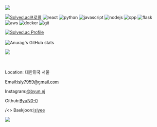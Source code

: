 <img src="https://capsule-render.vercel.app/api?type=waving&color=BDBDC8&height=150&section=header" />

[![Solved.ac프로필](http://mazassumnida.wtf/api/mini/generate_badge?boj=islyee)](https://solved.ac/islyee)
<img src="https://img.shields.io/badge/React-61DAFB?style=flat&logo=React&logoColor=white" alt="react" />
<img src="https://img.shields.io/badge/Python-3776AB?style=flat&logo=Python&logoColor=white" alt="python" />
<img src="https://img.shields.io/badge/JavaScript-F7DF1E?style=flat&logo=javascript&logoColor=white" alt="javascript"/>
<img src="https://img.shields.io/badge/NodeJS-339933?style=flat&logo=nodedotjs&logoColor=white" alt="nodejs" />
<img src="https://img.shields.io/badge/cpp-00599C?style=flat&logo=cplusplus&logoColor=white" alt="cpp" />
<img src="https://img.shields.io/badge/Flask-000000?style=flat&logo=flask&logoColor=white" alt="flask" />
<img src="https://img.shields.io/badge/AWS-232F3E?style=flat&logo=amazonaws&logoColor=white" alt="aws" />
<img src="https://img.shields.io/badge/docker-2496ED?style=flat&logo=docker&logoColor=white" alt="docker" />
<img src="https://img.shields.io/badge/git-F05032?style=flat&logo=git&logoColor=white" alt="git" />

[![Solved.ac Profile](http://mazassumnida.wtf/api/v2/generate_badge?boj=islyee)](https://solved.ac/islyee/)
<br><br>
![Anurag's GitHub stats](https://github-readme-stats.vercel.app/api?username=byun0-0&show_icons=true&theme=vue)

<a href="https://github.com/anuraghazra/github-readme-stats/"><img src="https://github-readme-stats.vercel.app/api/top-langs/?username=ByuN0-0"></a><br>
<br>
<br>

<p>Location: 대한민국 서울</p>
<p>Email:<a href="mailto:isly7959@gmail.com">isly7959@gmail.com</a></p>
<p>Instagram:<a href="https://www.instagram.com/byun.ej/" target="_blank" rel="noreferrer">@byun.ej</a></p>
<p>Github:<a href="https://github.com/ByuN0-0" target="_blank" rel="noreferrer">ByuN0-0</a></p>
<p>/&lt;&gt; Baekjoon:<a href="https://www.acmicpc.net/user/islyee" target="_blank" rel="noreferrer">islyee</a></p>
<img src="https://capsule-render.vercel.app/api?type=waving&color=BDBDC8&height=150&section=footer" />
